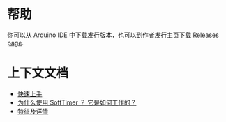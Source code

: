 # 帮助 #

你可以从 Arduino IDE 中下载发行版本，也可以到作者发行主页下载 [Releases page](https://github.com/prampec/arduino-softtimer/releases).


# 上下文文档 #
  * [快速上手](QuickStartGuide.md)
  * [为什么使用 SoftTimer ？ 它是如何工作的？](WhyHow.md)
  * [特征及详情](Features.md)
